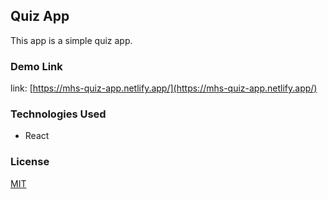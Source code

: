 ## Quiz App

This app is a simple quiz app.

### Demo Link

link: [https://mhs-quiz-app.netlify.app/](https://mhs-quiz-app.netlify.app/)

### Technologies Used

- React

### License

[MIT](https://choosealicense.com/licenses/mit/)
